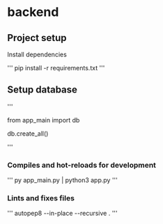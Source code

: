 # backend

## Project setup

Install dependencies

'''
pip install -r requirements.txt
'''


## Setup database

'''

from app_main import db

db.create_all()

'''


### Compiles and hot-reloads for development

'''
py app_main.py | python3 app.py
'''

### Lints and fixes files
'''
autopep8 --in-place --recursive .
'''
